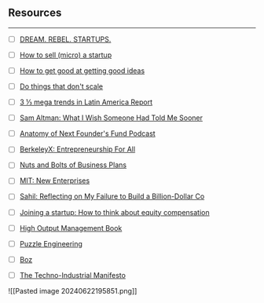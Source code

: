 ## Resources
---
- [ ] [DREAM. REBEL. STARTUPS.](https://mirror.xyz/virajcz.eth/ETnz_Kr6ZgFy5D5q81ymwiBnwRIiKvakTk33BxAQJwM)
- [ ] [How to sell (micro) a startup](https://bigansh.me/How-to-sell-micro-a-startup-0baec33fdeb440beafe3fe2500d1f1db)
- [ ] [How to get good at getting good ideas](https://jamesaltucher.com/blog/how-to-build-your-idea-machine/)
- [ ] [Do things that don't scale](https://www.dothingsthatdontscale.com/)
- [ ] [3 ⅓ mega trends in Latin America Report](https://www.allvp.com/post/3-mega-trends-in-latin-america-1)
- [ ] [Sam Altman: What I Wish Someone Had Told Me Sooner](https://blog.samaltman.com/what-i-wish-someone-had-told-me)
- [ ] [Anatomy of Next Founder's Fund Podcast](https://foundersfund.com/2018/05/anatomy-next-season-2-episode-2)
- [ ] [BerkeleyX: Entrepreneurship For All](https://www.edx.org/learn/entrepreneurship/university-of-california-berkeley-entrepreneurship-for-all-part-i-idea-to-launch?webview=false&campaign=Entrepreneurship+For+All+%28Part+I%29%3A+The+UC+Berkeley+Startup+Guide+for+students+by+Silicon+Valley+Insiders&source=edx&product_category=course&placement_url=https%3A%2F%2Fwww.edx.org%2Fschool%2Fuc-berkeleyx)
- [ ] [Nuts and Bolts of Business Plans](https://ocw.mit.edu/courses/15-s21-nuts-and-bolts-of-business-plans-january-iap-2014/)
- [ ] [MIT: New Enterprises](https://ocw.mit.edu/courses/15-390-new-enterprises-spring-2013/pages/lecture-notes/)
- [ ] [Sahil: Reflecting on My Failure to Build a Billion-Dollar Co](https://marker.medium.com/reflecting-on-my-failure-to-build-a-billion-dollar-company-b0c31d7db0e7)
- [ ] [Joining a startup: How to think about equity compensation](https://www.cristinajcordova.com/blog/startup-equity-comp)
- [ ] [High Output Management Book](https://www.amazon.com/High-Output-Management-Andrew-Grove/dp/0679762884)
- [ ] [Puzzle Engineering](https://www.amazon.com/Elegant-Puzzle-Systems-Engineering-Management/dp/1732265186) 
- [ ] [Boz](https://boz.com/)
- [ ] [The Techno-Industrial Manifesto](https://www.notboring.co/p/the-techno-industrial-revolution)


![[Pasted image 20240622195851.png]]